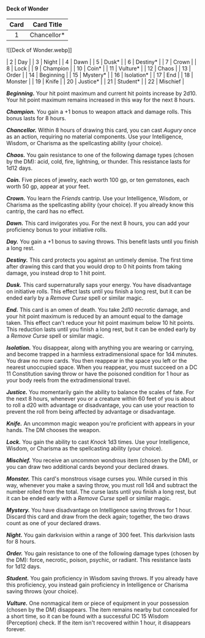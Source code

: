 #### Deck of Wonder
| Card | Card Title  |
|:----:|-------------|
|   1  | Chancellor* |
![[Deck of Wonder.webp]]

|   2  | Day         |
|   3  | Night       |
|   4  | Dawn        |
|   5  | Dusk*       |
|   6  | Destiny*    |
|   7  | Crown       |
|   8  | Lock        |
|   9  | Champion    |
|  10  | Coin*       |
|  11  | Vulture*    |
|  12  | Chaos       |
|  13  | Order       |
|  14  | Beginning   |
|  15  | Mystery*    |
|  16  | Isolation*  |
|  17  | End         |
|  18  | Monster     |
|  19  | Knife       |
|  20  | Justice*    |
|  21  | Student*    |
|  22  | Mischief    |

***Beginning.*** Your hit point maximum and current hit points increase by 2d10. Your hit point maximum remains increased in this way for the next 8 hours.

***Champion.*** You gain a +1 bonus to weapon attack and damage rolls. This bonus lasts for 8 hours.

***Chancellor.*** Within 8 hours of drawing this card, you can cast *Augury* once as an action, requiring no material components. Use your Intelligence, Wisdom, or Charisma as the spellcasting ability (your choice).

***Chaos.*** You gain resistance to one of the following damage types (chosen by the DM): acid, cold, fire, lightning, or thunder. This resistance lasts for 1d12 days.

***Coin.*** Five pieces of jewelry, each worth 100 gp, or ten gemstones, each worth 50 gp, appear at your feet.

***Crown.*** You learn the *Friends* cantrip. Use your Intelligence, Wisdom, or Charisma as the spellcasting ability (your choice). If you already know this cantrip, the card has no effect.

***Dawn.*** This card invigorates you. For the next 8 hours, you can add your proficiency bonus to your initiative rolls.

***Day.*** You gain a +1 bonus to saving throws. This benefit lasts until you finish a long rest.

***Destiny.*** This card protects you against an untimely demise. The first time after drawing this card that you would drop to 0 hit points from taking damage, you instead drop to 1 hit point.

***Dusk.*** This card supernaturally saps your energy. You have disadvantage on initiative rolls. This effect lasts until you finish a long rest, but it can be ended early by a *Remove Curse* spell or similar magic.

***End.*** This card is an omen of death. You take 2d10 necrotic damage, and your hit point maximum is reduced by an amount equal to the damage taken. This effect can't reduce your hit point maximum below 10 hit points. This reduction lasts until you finish a long rest, but it can be ended early by a *Remove Curse* spell or similar magic.

***Isolation.*** You disappear, along with anything you are wearing or carrying, and become trapped in a harmless extradimensional space for 1d4 minutes. You draw no more cards. You then reappear in the space you left or the nearest unoccupied space. When you reappear, you must succeed on a DC 11 Constitution saving throw or have the poisoned condition for 1 hour as your body reels from the extradimensional travel.

***Justice.*** You momentarily gain the ability to balance the scales of fate. For the next 8 hours, whenever you or a creature within 60 feet of you is about to roll a d20 with advantage or disadvantage, you can use your reaction to prevent the roll from being affected by advantage or disadvantage.

***Knife.*** An uncommon magic weapon you're proficient with appears in your hands. The DM chooses the weapon.

***Lock.*** You gain the ability to cast *Knock* 1d3 times. Use your Intelligence, Wisdom, or Charisma as the spellcasting ability (your choice).

***Mischief.*** You receive an uncommon wondrous item (chosen by the DM), or you can draw two additional cards beyond your declared draws.

***Monster.*** This card's monstrous visage curses you. While cursed in this way, whenever you make a saving throw, you must roll 1d4 and subtract the number rolled from the total. The curse lasts until you finish a long rest, but it can be ended early with a *Remove Curse* spell or similar magic.

***Mystery.*** You have disadvantage on Intelligence saving throws for 1 hour. Discard this card and draw from the deck again; together, the two draws count as one of your declared draws.

***Night.*** You gain darkvision within a range of 300 feet. This darkvision lasts for 8 hours.

***Order.*** You gain resistance to one of the following damage types (chosen by the DM): force, necrotic, poison, psychic, or radiant. This resistance lasts for 1d12 days.

***Student.*** You gain proficiency in Wisdom saving throws. If you already have this proficiency, you instead gain proficiency in Intelligence or Charisma saving throws (your choice).

***Vulture.*** One nonmagical item or piece of equipment in your possession (chosen by the DM) disappears. The item remains nearby but concealed for a short time, so it can be found with a successful DC 15 Wisdom (Perception) check. If the item isn't recovered within 1 hour, it disappears forever.



